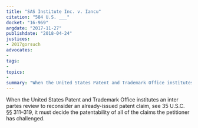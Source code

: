 ```yaml
---
title: "SAS Institute Inc. v. Iancu"
citation: "584 U.S. ___"
docket: "16-969"
argdate: "2017-11-27"
publishdate: "2018-04-24"
justices:
- 2017gorsuch
advocates:
- 
tags:
- 
topics:
- 
summary: "When the United States Patent and Trademark Office institutes an inter partes review to reconsider an already-issued patent claim, see 35 U.S.C. §§ 311–319, it must decide the patentability of all of the claims the petitioner has challenged."
---
```

When the United States Patent and Trademark Office institutes an inter partes review to reconsider an already-issued patent claim, see 35 U.S.C. §§ 311–319, it must decide the patentability of all of the claims the petitioner has challenged.

